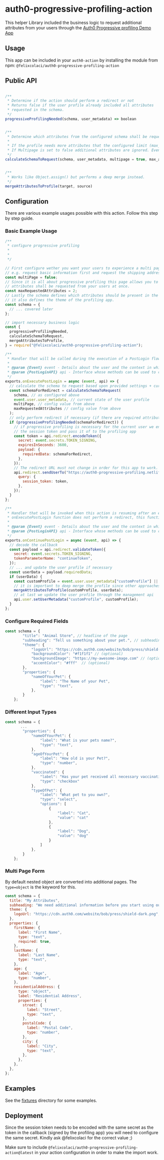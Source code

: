 # auth0-progressive-profiling-action

This helper Library included the business logic to request additional attributes from your users through the [Auth0 Progressive profiling Demo App](https://github.com/felixcolaci/auth0-progressive-profiling)

## Usage

This app can be included in your `auth0-action` by installing the module from npm: `@felixcolaci/auth0-progressive-profiling-action`

## Public API

```js

/**
 * Determine if the action should perform a redirect or not
 * Returns false if the user profile already included all attributes
 * requested in the schema.
 */
progressiveProfilingNeeded(schema, user_metadata) => boolean


/**
 * Determine which attributes from the configured schema shall be requested.
 *
 * If the profile needs more attributes that the configured limit (max_attributes_per_page) the remaining fields are ommited.
 * If Multipage is set to false additional attributes are ignored. Even if the attribute limit would allow for addidiotnal attribtues.
 */
calculateSchemaToRequest(schema, user_metadata, multipage = true, max_attributes_per_page = 10) => schema


/**
 * Works like Object.assign() but performs a deep merge instead.
 */
mergeAttributesToProfile(target, source)

```

## Configuration

There are various example usages possible with this action. Follow this step by step guide.

### Basic Example Usage

```js
/**
 * configure progressive profiling
 *
 *
 */

// First configure wether you want your users to experience a multi page form workflow or not.
// e.g. request basic information first and request the shipping address on the second page
const multiPage = false;
// Since it is all about progressive profiling this page allows you to specify how many
// attributes shall be requested from your users at once.
const maxRequestedAttributes = 2;
// Lastly the schema defines which attributes should be present in the user profile
// it also defines the theme of the profiling app.
const schema = {
  // ... covered later
};

// import necessary business logic
const {
  progressiveProfilingNeeded,
  calculateSchemaToRequest,
  mergeAttributesToProfile,
} = require("@felixcolaci/auth0-progressive-profiling-action");

/**
 * Handler that will be called during the execution of a PostLogin flow.
 *
 * @param {Event} event - Details about the user and the context in which they are logging in.
 * @param {PostLoginAPI} api - Interface whose methods can be used to change the behavior of the login.
 */
exports.onExecutePostLogin = async (event, api) => {
  // calculate the schema to request based upon provided settings + current user profile
  const schemaForRedirect = calculateSchemaToRequest(
    schema, // as configured above
    event.user.user_metadata, // current state of the user profile
    multiPage, // config value from above
    maxRequestedAttributes // config value from above
  );
  // only perform redirect if necessary (if there are required attributes missing in the user profile)
  if (progressiveProfilingNeeded(schemaForRedirect)) {
    // if progressive profiling is necessary for the current user we encode the required data into
    // the session token and pass it of to the profiling app
    const token = api.redirect.encodeToken({
      secret: event.secrets.TOKEN_SIGNING,
      expiresInSeconds: 3600,
      payload: {
        requiredData: schemaForRedirect,
      },
    });
    // The redirect URL must not change in order for this app to work.
    api.redirect.sendUserTo("https://auth0-progressive-profiling.netlify.app", {
      query: {
        session_token: token,
      },
    });
  }
};

/**
 * Handler that will be invoked when this action is resuming after an external redirect. If your
 * onExecutePostLogin function does not perform a redirect, this function can be safely ignored.
 *
 * @param {Event} event - Details about the user and the context in which they are logging in.
 * @param {PostLoginAPI} api - Interface whose methods can be used to change the behavior of the login.
 */
exports.onContinuePostLogin = async (event, api) => {
  // decode the callback
  const payload = api.redirect.validateToken({
    secret: event.secrets.TOKEN_SIGNING,
    tokenParameterName: "continueToken",
  });
  // ... and update the user profile if necessary
  const userData = payload.requiredData;
  if (userData) {
    const customProfile = event.user.user_metadata["customProfile"] || {};
    // it is important to deep merge the profile since other approaches would overwrite existing data
    mergeAttributesToProfile(customProfile, userData);
    // at last we update the user profile through the management api
    api.user.setUserMetadata("customProfile", customProfile);
  }
};
```

### Configure Required Fields

```js
const schema = {
        "title": "Animal Store", // headline of the page
        "subheading": "Tell us something about your pet.", // subheading of the page (optional)
        "theme": {
            "logoUrl": "https://cdn.auth0.com/website/bob/press/shield-dark.png" // logo url (optional)
            "backgroundColor": "#f1f1f1" // (optional)
            "backgroundImage": "https://my-awesome-image.com" // (optional)
            "accentColor": "#fff"  // (optional)
        },
        "properties": {
            "nameOfYourPet": {
                "label": "The Name of your Pet",
                "type": "text",
            },
        }
    };

```

### Different Input Types

```js
const schema = {
       ...
        "properties": {
            "nameOfYourPet": {
                "label": "What is your pets name?",
                "type": "text",
            },
            "ageOfYourPet": {
                "label": "How old is your Pet?",
                "type": "number",
            },
            "vaccinated": {
                "label": "Has your pet received all necessary vaccinations?"
                "type": "checkbox"
            },
            "typeOfPet": {
                "label": "What pet to you own?",
                "type": "select",
                "options": [
                    {
                        "label": "Cat",
                        "value": "cat"
                    },
                    {
                        "label": "Dog",
                        "value": "dog"
                    }
                ]
            },
        }
    };

```

### Multi Page Form

By default nested object are converted into additional pages. The `type=object` is the keyword for this.

```js
const schema = {
  title: "My Attributes",
  subheading: "We need additional information before you start using our service.",
  theme: {
    logoUrl: "https://cdn.auth0.com/website/bob/press/shield-dark.png",
  },
  properties: {
    firstName: {
      label: "First Name",
      type: "text",
      required: true,
    },
    lastName: {
      label: "Last Name",
      type: "text",
    },
    age: {
      label: "Age",
      type: "number",
    },
    residentialAddress: {
      type: "object",
      label: "Residential Address",
      properties: {
        street: {
          label: "Street",
          type: "text",
        },
        postalCode: {
          label: "Postal Code",
          type: "number",
        },
        city: {
          label: "City",
          type: "text",
        },
      },
    },
  },
};
```

## Examples

See the [fixtures](https://github.com/felixcolaci/auth0-progressive-profiling-action/tree/main/fixtures/schemas) directory for some examples.

## Deployment

Since the session token needs to be encoded with the same secret as the token in the callback (signed by the profiling app) you will need to configure the same secret. Kindly ask @felixcolaci for the correct value ;)

Make sure to include `@felixcolaci/auth0-progressive-profiling-action@latest` in your action configuration in order to make the import work.
